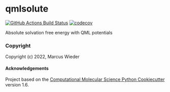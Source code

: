 qmlsolute
==============================
[//]: # (Badges)
[![GitHub Actions Build Status](https://github.com/REPLACE_WITH_OWNER_ACCOUNT/qmlsolute/workflows/CI/badge.svg)](https://github.com/REPLACE_WITH_OWNER_ACCOUNT/qmlsolute/actions?query=workflow%3ACI)
[![codecov](https://codecov.io/gh/REPLACE_WITH_OWNER_ACCOUNT/qmlsolute/branch/master/graph/badge.svg)](https://codecov.io/gh/REPLACE_WITH_OWNER_ACCOUNT/qmlsolute/branch/master)


Absolute solvation free energy with QML potentials

### Copyright

Copyright (c) 2022, Marcus Wieder


#### Acknowledgements
 
Project based on the 
[Computational Molecular Science Python Cookiecutter](https://github.com/molssi/cookiecutter-cms) version 1.6.
